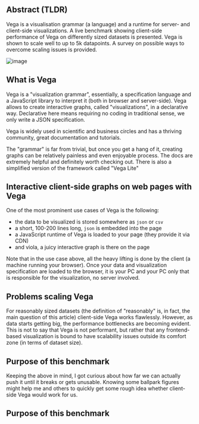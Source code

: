 ## Abstract (TLDR)

Vega is a visualisation grammar (a language) and a runtime for server- and client-side visualizations. A live benchmark showing client-side performance of Vega on differently sized datasets is presented. Vega is shown to scale well to up to 5k datapoints. A survey on possible ways to overcome scaling issues is provided.

![image](https://user-images.githubusercontent.com/21345604/179940839-b9866534-9016-4f0c-a607-d9fc02badbd2.png)

## What is Vega

Vega is a "visualization grammar", essentially, a specification language and a JavaScript library to interpret it (both in browser and server-side). Vega allows to create interactive graphs, called "visualizations", in a declarative way. Declarative here means requiring no coding in traditional sense, we only write a JSON specification. 

Vega is widely used in scientific and business circles and has a thriving community, great documentation and tutorials.

The "grammar" is far from trivial, but once you get a hang of it, creating graphs can be relatively painless and even enjoyable process. The docs are extremely helpful and definitely worth checking out. 
There is also a simplified version of the framework called "Vega Lite"


## Interactive client-side graphs on web pages with Vega

One of the most prominent use cases of Vega is the following:

* the data to be visualized is stored somewhere as `json` or `csv`
* a short, 100-200 lines long, `json` is embedded into the page
* a JavaScript runtime of Vega is loaded to your page (they provide it via CDN)
* and viola, a juicy interactive graph is there on the page

Note that in the use case above, all the heavy lifting is done by the client (a machine running your browser). Once your data and visualization specification are loaded to the browser, it is your PC and your PC only that is responsible for the visualization, no server involved.

## Problems scaling Vega

For reasonably sized datasets (the definition of "reasonably" is, in fact, the main question of this article) client-side Vega works flawlessly. However, as data starts getting big, the performance bottlenecks are becoming evident. This is not to say that Vega is not performant, but rather that any frontend-based visualization is bound to have scalability issues outside its comfort zone (in terms of dataset size).

## Purpose of this benchmark

Keeping the above in mind, I got curious about how far we can actually push it until it breaks or gets unusable. Knowing some ballpark figures might help me and others to quickly get some rough idea whether client-side Vega would work for us. 

## Purpose of this benchmark